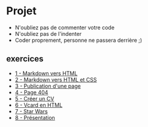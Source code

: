 # Projet

- N'oubliez pas de commenter votre code
- N'oubliez pas de l'indenter
- Coder proprement, personne ne passera derrière ;)

## exercices

- [1 - Markdown vers HTML](1-exercice-markdown-to-html.md)
- [2 - Markdown vers HTML et CSS](2-exercice-markdown-to-html-and-css.md)
- [3 - Publication d'une page](3-exercice-publish-page.md)
- [4 - Page 404](4-exercice-404-html.md)
- [5 - Créer un CV](5-exercice-creer-un-cv.md)
- [6 - Vcard en HTML](6-exercice-vcard-html.md)
- [7 - Star Wars](7-exercice-star-wars.md)
- [8 - Présentation](8-exercice-summary.md)
